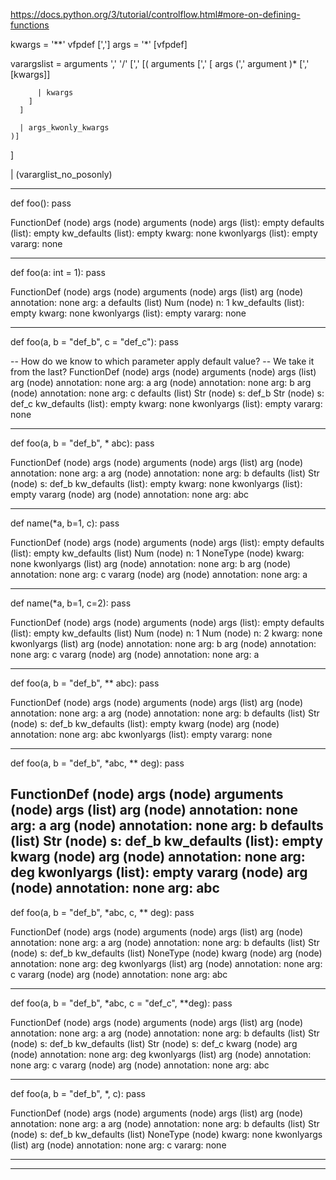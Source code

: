 https://docs.python.org/3/tutorial/controlflow.html#more-on-defining-functions

kwargs = '**' vfpdef [',']
args = '*' [vfpdef]

varargslist =
  arguments
  ','
  '/'
  [','
    [(
      arguments
      [','
        [
          args
          (',' argument )* [',' [kwargs]]

          | kwargs
        ]
      ]

      | args_kwonly_kwargs
    )]
  ]

| (vararglist_no_posonly)

--------------
def foo():
  pass

FunctionDef (node)
  args (node)
    arguments (node)
      args (list): empty
      defaults (list): empty
      kw_defaults (list): empty
      kwarg: none
      kwonlyargs (list): empty
      vararg: none

--------------
def foo(a: int = 1):
  pass

FunctionDef (node)
  args (node)
    arguments (node)
      args (list)
        arg (node)
          annotation: none
          arg: a
      defaults (list)
        Num (node)
          n: 1
      kw_defaults (list): empty
      kwarg: none
      kwonlyargs (list): empty
      vararg: none

--------------
def foo(a, b = "def_b", c = "def_c"):
  pass

-- How do we know to which parameter apply default value?
-- We take it from the last?
FunctionDef (node)
  args (node)
    arguments (node)
      args (list)
        arg (node)
          annotation: none
          arg: a
        arg (node)
          annotation: none
          arg: b
        arg (node)
          annotation: none
          arg: c
      defaults (list)
        Str (node)
          s: def_b
        Str (node)
          s: def_c
      kw_defaults (list): empty
      kwarg: none
      kwonlyargs (list): empty
      vararg: none

--------------
def foo(a, b = "def_b", * abc):
  pass

FunctionDef (node)
  args (node)
    arguments (node)
      args (list)
        arg (node)
          annotation: none
          arg: a
        arg (node)
          annotation: none
          arg: b
      defaults (list)
        Str (node)
          s: def_b
      kw_defaults (list): empty
      kwarg: none
      kwonlyargs (list): empty
      vararg (node)
        arg (node)
          annotation: none
          arg: abc

--------------
def name(*a, b=1, c):
  pass

FunctionDef (node)
  args (node)
    arguments (node)
      args (list): empty
      defaults (list): empty
      kw_defaults (list)
        Num (node)
          n: 1
        NoneType (node)
      kwarg: none
      kwonlyargs (list)
        arg (node)
          annotation: none
          arg: b
        arg (node)
          annotation: none
          arg: c
      vararg (node)
        arg (node)
          annotation: none
          arg: a

--------------
def name(*a, b=1, c=2):
  pass

FunctionDef (node)
  args (node)
    arguments (node)
      args (list): empty
      defaults (list): empty
      kw_defaults (list)
        Num (node)
          n: 1
        Num (node)
          n: 2
      kwarg: none
      kwonlyargs (list)
        arg (node)
          annotation: none
          arg: b
        arg (node)
          annotation: none
          arg: c
      vararg (node)
        arg (node)
          annotation: none
          arg: a

--------------
def foo(a, b = "def_b", ** abc):
  pass

FunctionDef (node)
  args (node)
    arguments (node)
      args (list)
        arg (node)
          annotation: none
          arg: a
        arg (node)
          annotation: none
          arg: b
      defaults (list)
        Str (node)
          s: def_b
      kw_defaults (list): empty
      kwarg (node)
        arg (node)
          annotation: none
          arg: abc
      kwonlyargs (list): empty
      vararg: none

--------------
def foo(a, b = "def_b", *abc, ** deg):
  pass

FunctionDef (node)
  args (node)
    arguments (node)
      args (list)
        arg (node)
          annotation: none
          arg: a
        arg (node)
          annotation: none
          arg: b
      defaults (list)
        Str (node)
          s: def_b
      kw_defaults (list): empty
      kwarg (node)
        arg (node)
          annotation: none
          arg: deg
      kwonlyargs (list): empty
      vararg (node)
        arg (node)
          annotation: none
          arg: abc
--------------
def foo(a, b = "def_b", *abc, c, ** deg):
  pass

FunctionDef (node)
  args (node)
    arguments (node)
      args (list)
        arg (node)
          annotation: none
          arg: a
        arg (node)
          annotation: none
          arg: b
      defaults (list)
        Str (node)
          s: def_b
      kw_defaults (list)
        NoneType (node)
      kwarg (node)
        arg (node)
          annotation: none
          arg: deg
      kwonlyargs (list)
        arg (node)
          annotation: none
          arg: c
      vararg (node)
        arg (node)
          annotation: none
          arg: abc

--------------
def foo(a, b = "def_b", *abc, c = "def_c", **deg):
  pass

FunctionDef (node)
  args (node)
    arguments (node)
      args (list)
        arg (node)
          annotation: none
          arg: a
        arg (node)
          annotation: none
          arg: b
      defaults (list)
        Str (node)
          s: def_b
      kw_defaults (list)
        Str (node)
          s: def_c
      kwarg (node)
        arg (node)
          annotation: none
          arg: deg
      kwonlyargs (list)
        arg (node)
          annotation: none
          arg: c
      vararg (node)
        arg (node)
          annotation: none
          arg: abc

--------------
def foo(a, b = "def_b", *, c):
  pass

FunctionDef (node)
  args (node)
    arguments (node)
      args (list)
        arg (node)
          annotation: none
          arg: a
        arg (node)
          annotation: none
          arg: b
      defaults (list)
        Str (node)
          s: def_b
      kw_defaults (list)
        NoneType (node)
      kwarg: none
      kwonlyargs (list)
        arg (node)
          annotation: none
          arg: c
      vararg: none

--------------


--------------

